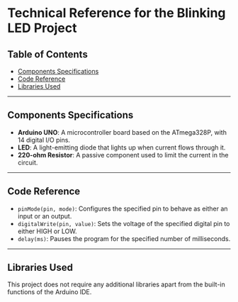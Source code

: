 # Technical Reference for the Blinking LED Project

## Table of Contents
- [Components Specifications](#components-specifications)
- [Code Reference](#code-reference)
- [Libraries Used](#libraries-used)

---

## Components Specifications

- **Arduino UNO**: A microcontroller board based on the ATmega328P, with 14 digital I/O pins.
- **LED**: A light-emitting diode that lights up when current flows through it.
- **220-ohm Resistor**: A passive component used to limit the current in the circuit.

---

## Code Reference

- `pinMode(pin, mode)`: Configures the specified pin to behave as either an input or an output.
- `digitalWrite(pin, value)`: Sets the voltage of the specified digital pin to either HIGH or LOW.
- `delay(ms)`: Pauses the program for the specified number of milliseconds.

---

## Libraries Used

This project does not require any additional libraries apart from the built-in functions of the Arduino IDE.
